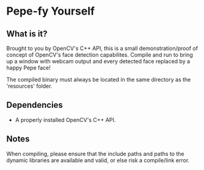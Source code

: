 # Pepe-fy Yourself


## What is it?
Brought to you by OpenCV's C++ API, this is a small demonstration/proof of concept of OpenCV's face detection capabilites. Compile and run to bring up a window with webcam output and every detected face replaced by a happy Pepe face!

The compiled binary must always be located in the same directory as the 'resources' folder.

## Dependencies
- A properly installed OpenCV's C++ API.

## Notes
When compiling, please ensure that the include paths and paths to the dynamic libraries are available and valid, or else risk a compile/link error.
